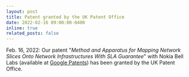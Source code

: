 ```yaml
---
layout: post
title: Patent granted by the UK Patent Office
date: 2022-02-16 09:00:00-0400
inline: true
related_posts: false
---
```


Feb. 16, 2022: Our patent "*Method and Apparatus for Mapping Network Slices Onto Network Infrastructures With SLA Guarantee*" with Nokia Bell Labs (available at [Google Patents](https://patents.google.com/patent/US20210392040A1/en)) has been granted by the UK Patent Office.
